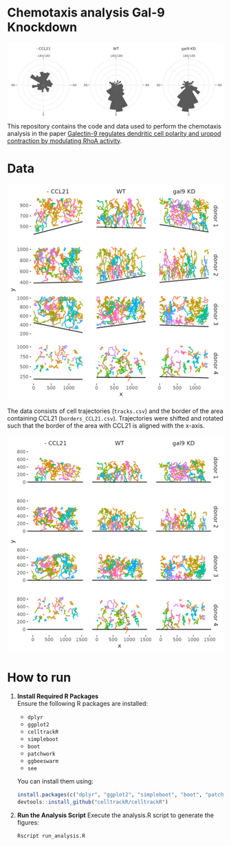 # Chemotaxis analysis Gal-9 Knockdown
![](figures/polar_hists.png)
This repository contains the code and data used to perform the chemotaxis analysis in the paper [Galectin-9 regulates dendritic cell polarity and uropod contraction by modulating RhoA activity](
https://doi.org/10.1083/jcb.202404079).

# Data

![](figures/tracks.png) 

The data consists of cell trajectories (`tracks.csv`) and the border of the area containing CCL21 (`borders_CCL21.csv`). Trajectories were shifted and rotated such that the border of the area with CCL21 is aligned with the x-axis.

![](figures/tracks_aligned.png)


# How to run

1. **Install Required R Packages**  
   Ensure the following R packages are installed:
   - `dplyr`
   - `ggplot2`
   - `celltrackR`
   - `simpleboot`
   - `boot`
   - `patchwork`
   - `ggbeeswarm`
   - `see`

   You can install them using:
   ```r
   install.packages(c("dplyr", "ggplot2", "simpleboot", "boot", "patchwork", "ggbeeswarm", "see"))
   devtools::install_github("celltrackR/celltrackR")

2. **Run the Analysis Script**
    Execute the analysis.R script to generate the figures:
    ```
    Rscript run_analysis.R
    ```
